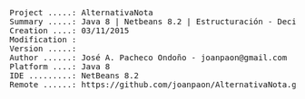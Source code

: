 <pre>

Project .....: AlternativaNota
Summary .....: Java 8 | Netbeans 8.2 | Estructuración - Decisión [ Ampliación ] #09
Creation ....: 03/11/2015
Modification : 
Version .....: 
Author ......: José A. Pacheco Ondoño - joanpaon@gmail.com
Platform ....: Java 8
IDE .........: NetBeans 8.2
Remote ......: https://github.com/joanpaon/AlternativaNota.git

</pre>
